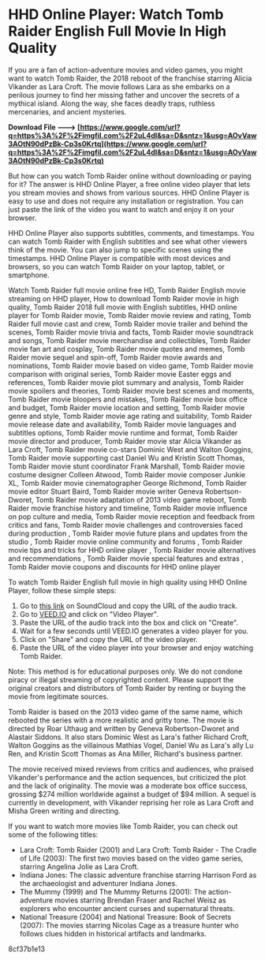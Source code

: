 # HHD Online Player: Watch Tomb Raider English Full Movie In High Quality
 
If you are a fan of action-adventure movies and video games, you might want to watch Tomb Raider, the 2018 reboot of the franchise starring Alicia Vikander as Lara Croft. The movie follows Lara as she embarks on a perilous journey to find her missing father and uncover the secrets of a mythical island. Along the way, she faces deadly traps, ruthless mercenaries, and ancient mysteries.
 
**Download File ---> [https://www.google.com/url?q=https%3A%2F%2Fimgfil.com%2F2uL4dI&sa=D&sntz=1&usg=AOvVaw3AOtN90dPzBk-Cp3s0Krtq](https://www.google.com/url?q=https%3A%2F%2Fimgfil.com%2F2uL4dI&sa=D&sntz=1&usg=AOvVaw3AOtN90dPzBk-Cp3s0Krtq)**


 
But how can you watch Tomb Raider online without downloading or paying for it? The answer is HHD Online Player, a free online video player that lets you stream movies and shows from various sources. HHD Online Player is easy to use and does not require any installation or registration. You can just paste the link of the video you want to watch and enjoy it on your browser.
 
HHD Online Player also supports subtitles, comments, and timestamps. You can watch Tomb Raider with English subtitles and see what other viewers think of the movie. You can also jump to specific scenes using the timestamps. HHD Online Player is compatible with most devices and browsers, so you can watch Tomb Raider on your laptop, tablet, or smartphone.
 
Watch Tomb Raider full movie online free HD,  Tomb Raider English movie streaming on HHD player,  How to download Tomb Raider movie in high quality,  Tomb Raider 2018 full movie with English subtitles,  HHD online player for Tomb Raider movie,  Tomb Raider movie review and rating,  Tomb Raider full movie cast and crew,  Tomb Raider movie trailer and behind the scenes,  Tomb Raider movie trivia and facts,  Tomb Raider movie soundtrack and songs,  Tomb Raider movie merchandise and collectibles,  Tomb Raider movie fan art and cosplay,  Tomb Raider movie quotes and memes,  Tomb Raider movie sequel and spin-off,  Tomb Raider movie awards and nominations,  Tomb Raider movie based on video game,  Tomb Raider movie comparison with original series,  Tomb Raider movie Easter eggs and references,  Tomb Raider movie plot summary and analysis,  Tomb Raider movie spoilers and theories,  Tomb Raider movie best scenes and moments,  Tomb Raider movie bloopers and mistakes,  Tomb Raider movie box office and budget,  Tomb Raider movie location and setting,  Tomb Raider movie genre and style,  Tomb Raider movie age rating and suitability,  Tomb Raider movie release date and availability,  Tomb Raider movie languages and subtitles options,  Tomb Raider movie runtime and format,  Tomb Raider movie director and producer,  Tomb Raider movie star Alicia Vikander as Lara Croft,  Tomb Raider movie co-stars Dominic West and Walton Goggins,  Tomb Raider movie supporting cast Daniel Wu and Kristin Scott Thomas,  Tomb Raider movie stunt coordinator Frank Marshall,  Tomb Raider movie costume designer Colleen Atwood,  Tomb Raider movie composer Junkie XL,  Tomb Raider movie cinematographer George Richmond,  Tomb Raider movie editor Stuart Baird,  Tomb Raider movie writer Geneva Robertson-Dworet,  Tomb Raider movie adaptation of 2013 video game reboot,  Tomb Raider movie franchise history and timeline,  Tomb Raider movie influence on pop culture and media,  Tomb Raider movie reception and feedback from critics and fans,  Tomb Raider movie challenges and controversies faced during production ,  Tomb Raider movie future plans and updates from the studio ,  Tomb Raider movie online community and forums ,  Tomb Raider movie tips and tricks for HHD online player ,  Tomb Raider movie alternatives and recommendations ,  Tomb Raider movie special features and extras ,  Tomb Raider movie coupons and discounts for HHD online player
 
To watch Tomb Raider English full movie in high quality using HHD Online Player, follow these simple steps:
 
1. Go to [this link](https://soundcloud.com/tervimoga1973/hhd-online-player-mission-impossible-ghost-protocol-du-upd) on SoundCloud and copy the URL of the audio track.
2. Go to [VEED.IO](https://www.veed.io/tools/video-player) and click on "Video Player".
3. Paste the URL of the audio track into the box and click on "Create".
4. Wait for a few seconds until VEED.IO generates a video player for you.
5. Click on "Share" and copy the URL of the video player.
6. Paste the URL of the video player into your browser and enjoy watching Tomb Raider.

Note: This method is for educational purposes only. We do not condone piracy or illegal streaming of copyrighted content. Please support the original creators and distributors of Tomb Raider by renting or buying the movie from legitimate sources.
  
Tomb Raider is based on the 2013 video game of the same name, which rebooted the series with a more realistic and gritty tone. The movie is directed by Roar Uthaug and written by Geneva Robertson-Dworet and Alastair Siddons. It also stars Dominic West as Lara's father Richard Croft, Walton Goggins as the villainous Mathias Vogel, Daniel Wu as Lara's ally Lu Ren, and Kristin Scott Thomas as Ana Miller, Richard's business partner.
 
The movie received mixed reviews from critics and audiences, who praised Vikander's performance and the action sequences, but criticized the plot and the lack of originality. The movie was a moderate box office success, grossing $274 million worldwide against a budget of $94 million. A sequel is currently in development, with Vikander reprising her role as Lara Croft and Misha Green writing and directing.
 
If you want to watch more movies like Tomb Raider, you can check out some of the following titles:

- Lara Croft: Tomb Raider (2001) and Lara Croft: Tomb Raider - The Cradle of Life (2003): The first two movies based on the video game series, starring Angelina Jolie as Lara Croft.
- Indiana Jones: The classic adventure franchise starring Harrison Ford as the archaeologist and adventurer Indiana Jones.
- The Mummy (1999) and The Mummy Returns (2001): The action-adventure movies starring Brendan Fraser and Rachel Weisz as explorers who encounter ancient curses and supernatural threats.
- National Treasure (2004) and National Treasure: Book of Secrets (2007): The movies starring Nicolas Cage as a treasure hunter who follows clues hidden in historical artifacts and landmarks.

 8cf37b1e13
 
